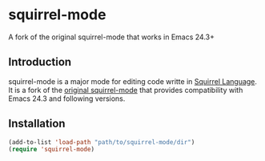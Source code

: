 # squirrel-mode
A fork of the original squirrel-mode that works in Emacs 24.3+

## Introduction

squirrel-mode is a major mode for editing code writte in [Squirrel Language](http://squirrel-lang.org/).
It is a fork of the [original squirrel-mode](https://launchpad.net/squirrel-mode) that provides compatibility
with Emacs 24.3 and following versions.


## Installation

````cl
(add-to-list 'load-path "path/to/squirrel-mode/dir")
(require 'squirrel-mode)
````
